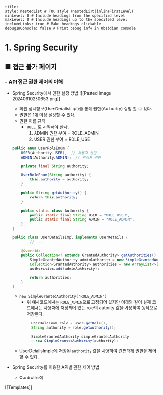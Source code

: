 ```table-of-contents
title: 
style: nestedList # TOC style (nestedList|inlineFirstLevel)
minLevel: 0 # Include headings from the specified level
maxLevel: 0 # Include headings up to the specified level
includeLinks: true # Make headings clickable
debugInConsole: false # Print debug info in Obsidian console
```

# 1. Spring Security
## ■ 접근 불가 페이지

### - API 접근 권한 제어의 이해
- Spring Security에서 권한 설정 방법
  ![[Pasted image 20240610230653.png]]
	- 회원 상세정보(UserDetailsImpl)을 통해 권한(Authority) 설정 할 수 있다.
	- 권한은 1개 이상 설정할 수 있다.
	- 권한 이름 규칙
		- `ROLE_`로 시작해야 한다.
		    1. ADMIN 권한 부여 = ROLE_ADMIN
		    2. USER 권한 부여 = ROLE_USE
	``` java
	public enum UserRoleEnum {
	    USER(Authority.USER),  // 사용자 권한
	    ADMIN(Authority.ADMIN);  // 관리자 권한

	    private final String authority;

	    UserRoleEnum(String authority) {
	        this.authority = authority;
	    }

	    public String getAuthority() {
	        return this.authority;
	    }

	    public static class Authority {
	        public static final String USER = "ROLE_USER";
	        public static final String ADMIN = "ROLE_ADMIN";
	    }
	}
	```
	
	``` java
	public class UserDetailsImpl implements UserDetails {
			// ...

		@Override
	    public Collection<? extends GrantedAuthority> getAuthorities() {
	        SimpleGrantedAuthority adminAuthority = new SimpleGrantedAuthority("ROLE_ADMIN");
	        Collection<GrantedAuthority> authorities = new ArrayList<>();
	        authorities.add(adminAuthority);

	        return authorities;
	    }
	}
	```
	- `new SimpleGrantedAuthority("ROLE_ADMIN")`
		- 위 예시코드에서는 `ROLE_ADMIN`으로 고정되어 있지만 아래와 같이 실제 코드에서는 사용자에 저장되어 있는 role의 autority 값을 사용하여 동적으로 저장된다.
		  ``` java
			UserRoleEnum role = user.getRole();
			String authority = role.getAuthority();

			SimpleGrantedAuthority simpleGrantedAuthority 
			= new SimpleGrantedAuthority(authority);
			```
	- UserDetailsImple에 저장된 `authority` 값을 사용하여 간편하게 권한을 제어할 수 있다.
	  
- Spring Security를 이용한 API별 권한 제어 방법
	- Controller에 






[[Templates]]
